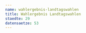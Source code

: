 ```yaml
---
name: wahlergebnis-landtagswahlen
title: Wahlergebnis Landtagswahlen
staedte: 29
datensaetze: 53
---
```

